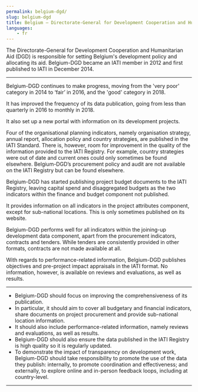 ```yaml
---
permalink: belgium-dgd/
slug: belgium-dgd
title: Belgium – Directorate-General for Development Cooperation and Humanitarian Aid (DGD)
languages:
    - fr
---
```


The Directorate-General for Development Cooperation and Humanitarian Aid (DGD) is responsible for setting Belgium's development policy and allocating its aid. Belgium-DGD became an IATI member in 2012 and first published to IATI in December 2014.

---

Belgium-DGD continues to make progress, moving from the 'very poor' category in 2014 to ‘fair’ in 2016, and the 'good' category in 2018.

It has improved the frequency of its data publication, going from less than quarterly in 2016 to monthly in 2018.

It also set up a new portal with information on its development projects.

Four of the organisational planning indicators, namely organisation strategy, annual report, allocation policy and country strategies, are published in the IATI Standard. There is, however, room for improvement in the quality of the information provided to the IATI Registry. For example, country strategies were out of date and current ones could only sometimes be found elsewhere. Belgium-DGD’s procurement policy and audit are not available on the IATI Registry but can be found elsewhere.

Belgium-DGD has started publishing project budget documents to the IATI Registry, leaving capital spend and disaggregated budgets as the two indicators within the finance and budget component not published.

It provides information on all indicators in the project attributes component, except for sub-national locations. This is only sometimes published on its website.

Belgium-DGD performs well for all indicators within the joining-up development data component, apart from the procurement indicators, contracts and tenders. While tenders are consistently provided in other formats, contracts are not made available at all.

With regards to performance-related information, Belgium-DGD publishes objectives and pre-project impact appraisals in the IATI format. No information, however, is available on reviews and evaluations, as well as results.

---

 * Belgium-DGD should focus on improving the comprehensiveness of its publication. 
 * In particular, it should aim to cover all budgetary and financial indicators, share documents on project procurement and provide sub-national location information. 
 * It should also include performance-related information, namely reviews and evaluations, as well as results.
 * Belgium-DGD should also ensure the data published in the IATI Registry is high quality so it is regularly updated. 
 * To demonstrate the impact of transparency on development work, Belgium-DGD should take responsibility to promote the use of the data they publish: internally, to promote coordination and effectiveness; and externally, to explore online and in-person feedback loops, including at country-level.

---
